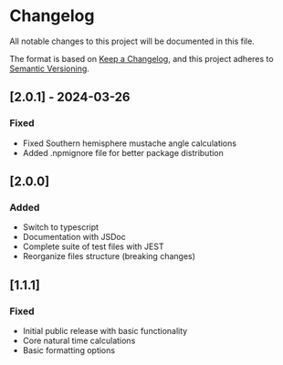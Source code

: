 # Changelog

All notable changes to this project will be documented in this file.

The format is based on [Keep a Changelog](https://keepachangelog.com/en/1.0.0/),
and this project adheres to [Semantic Versioning](https://semver.org/spec/v2.0.0.html).

## [2.0.1] - 2024-03-26

### Fixed
- Fixed Southern hemisphere mustache angle calculations
- Added .npmignore file for better package distribution

## [2.0.0]

### Added
- Switch to typescript
- Documentation with JSDoc
- Complete suite of test files with JEST
- Reorganize files structure (breaking changes)

## [1.1.1]

### Fixed
- Initial public release with basic functionality
- Core natural time calculations
- Basic formatting options 